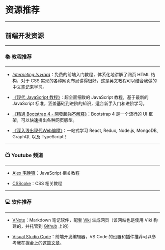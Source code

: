 # 资源推荐

---

## 前端开发资源
---

### :books: 教程推荐
---

* [*Interneting Is Hard*](https://www.internetingishard.com/)：免费的前端入门教程，体系化地讲解了网页 HTML 结构，对于 CSS 实现的各种网页布局讲得很好，这是英文教程可以结合我做的中文[笔记](https://juejin.im/post/6844904070302416909)来学习。

* [《现代 JavaScript 教程》](https://zh.javascript.info/)：超全面细致的 JavaScript 教程，基于最新的 JavaScript 标准，涵盖基础到进阶的知识，适合新手入门和进阶学习。

* [《精通 Bootstrap 4 - 開發超強不解釋》](https://www.udemy.com/course/getbootstrap-4/)：Bootstrap 4 是一个流行的 UI 框架，可以快速排出各种网页版型。

* [《深入浅出现代Web编程》](https://fullstackopen.com/zh/)：一站式学习 React, Redux, Node.js, MongoDB, GraphQL 以及 TypeScript！

---
### :tv: Youtube 频道
---

* [Alex 宅幹嘛](https://www.youtube.com/c/AlexOtakuWhat)：JavaScript 相关教程

* [CSScoke](https://www.youtube.com/c/CSScoke)：CSS 相关教程

---
### :computer: 软件推荐
---

* [VNote](https://tamlok.gitee.io/vnote/zh_cn/)：Markdown 笔记软件，配套 [Viki](https://tamlok.github.io/viki/zh_cn/) 生成网页（该网站也是使用 Viki 构建的，并托管到 [Github](https://github.com/Benbinbin/Benbinbin.github.io) 上的）

* [Visual Studio Code](https://code.visualstudio.com/)：前端开发编辑器，VS Code 的设置和插件推荐可以参考我在掘金上的[这篇文章](https://juejin.im/post/6844904191601672205)。